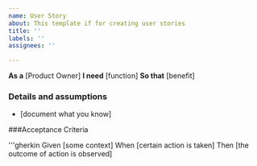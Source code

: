 ```yaml
---
name: User Story
about: This template if for creating user stories
title: ''
labels: ''
assignees: ''

---
```


**As a** [Product Owner]
**I need** [function]
**So that** [benefit]

### Details and assumptions
* [document what you know]

###Acceptance Criteria

'''gherkin
Given [some context]
When [certain action is taken]
Then [the outcome of action is observed]

